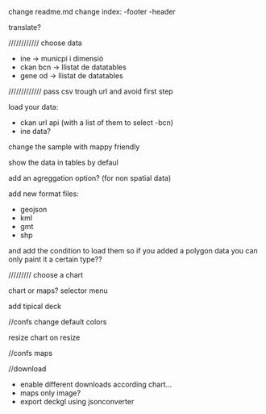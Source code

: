 change readme.md
change index:
-footer
-header

translate?

////////////
choose data

- ine -> municpi i dimensió
- ckan bcn -> llistat de datatables
- gene od -> llistat de datatables

/////////////
pass csv trough url and avoid first step

load your data:
- ckan url api
 (with a list of them to select -bcn)
- ine data?

change the sample with mappy friendly

show the data in tables by defaul

add an agreggation option? (for non spatial data)

add new format files:
- geojson
- kml
- gmt
- shp 

and add the condition to load them 
so if you added a polygon data you can only paint it a certain type??



/////////
choose a chart


chart or maps? selector menu

add tipical deck


//confs
change default colors

resize chart on resize


//confs maps

//download
- enable different downloads according chart...
- maps only image?
- export deckgl using jsonconverter
